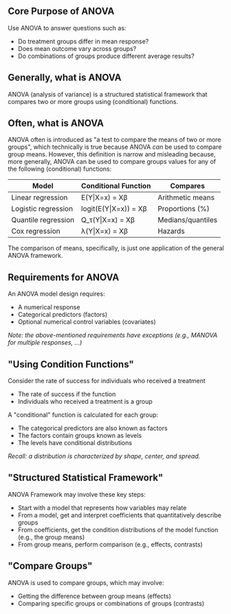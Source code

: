 ## Core Purpose of ANOVA

Use ANOVA to answer questions such as:

- Do treatment groups differ in mean response?
- Does mean outcome vary across groups?
- Do combinations of groups produce different average results?

## Generally, what is ANOVA 

ANOVA (analysis of variance) is a structured statistical framework that compares two or more groups using (conditional) functions. 

## Often, what is ANOVA

ANOVA often is introduced as "a test to compare the means of two or more groups", which technically is true because ANOVA *can* be used to compare group means. However, this definition is narrow and misleading because, more generally, ANOVA can be used to compare groups values for any of the following (conditional) functions: 

| Model               | Conditional Function  | Compares          |
|---------------------|-----------------------|-------------------|
| Linear regression   | E(Y\|X=x) = Xβ        | Arithmetic means  |
| Logistic regression | logit(E(Y\|X=x)) = Xβ | Proportions (%)   |
| Quantile regression | Q_τ(Y\|X=x) = Xβ      | Medians/quantiles |
| Cox regression      | λ(Y\|X=x) = Xβ        | Hazards           |

The comparison of means, specifically, is just one application of the general ANOVA framework. 

## Requirements for ANOVA

An ANOVA model design requires:

- A numerical response 
- Categorical predictors (factors)
- Optional numerical control variables (covariates)

*Note: the above-mentioned requirements have exceptions (e.g., MANOVA for multiple responses, ...)*

## "Using Condition Functions"

Consider the rate of success for individuals who received a treatment 
- The rate of success if the function
- Individuals who received a treatment is a group 

A "conditional" function is calculated for each group: 
- The categorical predictors are also known as factors
- The factors contain groups known as levels
- The levels have conditional distributions

*Recall: a distribution is characterized by shape, center, and spread.*

## "Structured Statistical Framework"

ANOVA Framework may involve these key steps: 
- Start with a model that represents how variables may relate
- From a model, get and interpret coefficients that quantitatively describe groups
- From coefficients, get the condition distributions of the model function (e.g., the group means)
- From group means, perform comparison (e.g., effects, contrasts)

## "Compare Groups"

ANOVA is used to compare groups, which may involve: 
- Getting the difference between group means (effects)
- Comparing specific groups or combinations of groups (contrasts)
